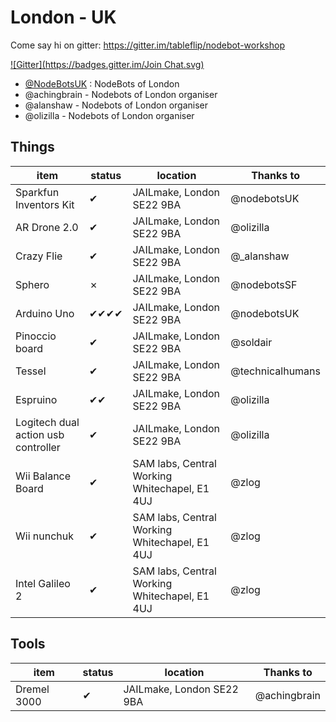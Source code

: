 # London - UK

Come say hi on gitter: https://gitter.im/tableflip/nodebot-workshop

[![Gitter](https://badges.gitter.im/Join Chat.svg)](https://gitter.im/tableflip/nodebot-workshop?utm_source=badge&utm_medium=badge&utm_campaign=pr-badge)

- [@NodeBotsUK](https://twitter.com/nodebotsuk) : NodeBots of London
- @achingbrain - Nodebots of London organiser
- @alanshaw - Nodebots of London organiser
- @olizilla - Nodebots of London organiser

## Things

| item | status | location | Thanks to |
-------|--------|----------|------------------|
| Sparkfun Inventors Kit | ✔ | JAILmake, London SE22 9BA | @nodebotsUK
| AR Drone 2.0 | ✔ | JAILmake, London SE22 9BA | @olizilla
| Crazy Flie | ✔ | JAILmake, London SE22 9BA | @_alanshaw
| Sphero | ✗ | JAILmake, London SE22 9BA | @nodebotsSF
| Arduino Uno | ✔✔✔✔ | JAILmake, London SE22 9BA | @nodebotsUK
| Pinoccio board | ✔ | JAILmake, London SE22 9BA | @soldair
| Tessel | ✔ | JAILmake, London SE22 9BA | @technicalhumans
| Espruino | ✔✔ | JAILmake, London SE22 9BA | @olizilla
| Logitech dual action usb controller | ✔ | JAILmake, London SE22 9BA | @olizilla
| Wii Balance Board | ✔ | SAM labs, Central Working Whitechapel, E1 4UJ | @zlog
| Wii nunchuk | ✔ | SAM labs, Central Working Whitechapel, E1 4UJ | @zlog
| Intel Galileo 2 | ✔ | SAM labs, Central Working Whitechapel, E1 4UJ | @zlog


## Tools

| item | status | location | Thanks to |
-------|--------|----------|------------------|
| Dremel 3000 | ✔ | JAILmake, London SE22 9BA | @achingbrain
